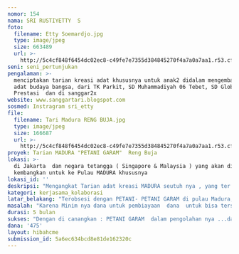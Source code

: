 ```yaml
---
nomor: 154
nama: SRI RUSTIYETTY  S
foto:
  filename: Etty Soemardjo.jpg
  type: image/jpeg
  size: 663489
  url: >-
    http://5c4cf848f6454dc02ec8-c49fe7e7355d384845270f4a7a0a7aa1.r53.cf2.rackcdn.com/af4171cd-9beb-4b4d-b916-ee3ef494240e/Etty%20Soemardjo.jpg
seni: seni_pertunjukan
pengalaman: >-
  menciptakan tarian kreasi adat khususnya untuk anak2 didalam mengembangkan
  adat budaya bangsa, dari TK Parkit, SD Muhammadiyah 06 Tebet, SD Global
  Prestasi  dan di sanggar2x 
website: www.sanggartari.blogspot.com
sosmed: Instragram sri_etty
file:
  filename: Tari Madura RENG BUJA.jpg
  type: image/jpeg
  size: 166687
  url: >-
    http://5c4cf848f6454dc02ec8-c49fe7e7355d384845270f4a7a0a7aa1.r53.cf2.rackcdn.com/b17a4ca8-f929-49b7-af92-2427e24c311a/Tari%20Madura%20RENG%20BUJA.jpg
proyek: Tarian MADURA "PETANI GARAM"  Reng Buja
lokasi: >-
  di Jakarta  dan negara tetangga ( Singapore & Malaysia ) yang akan di
  kembangkan untuk ke Pulau MADURA khususnya
lokasi_id: ''
deskripsi: "Mengangkat Tarian adat kreasi MADURA seutuh nya , yang ter inspirasi dari PETANI-PETANI GARAM yang ada di Pulau MADURA\r\nPetani-petani Garam di Pulau Madura menjadikan  mata Pencaharian nomor satu. di karenakan kehidupan di Pulau Madura yang terus  tergerus oleh\r\nmasuk nya seni-seni baru dan budaya asing lainnya."
kategori: kerjasama_kolaborasi
latar_belakang: "Terobsesi dengan PETANI- PETANI GARAM di pulau Madura, yang sebagian masyarakat di pulau Madura menjadikan Mata Pencaharian \r\nuntuk kehidupan sehari-hari.\r\nKurang nya Tarian dari Pulau MADURA,  dan ingin menambah lebih banyak khazanah  TARI - TARIAN dari Pulau Madura khususnya.\r\nTarian Madura ini akan di kolaborasi kan dengan Pemusik Semut IRENG perkusi dari Madura."
masalah: "Karena Minim nya dana untuk pembiayaan  dana  untuk bisa terselenggaranya seni pertunjukkan dan juga  para penari\r\nyang semuanya di lakukan dari kelas menengah bawah. \r\nbegitu pula dengan Pemusik-pemusih  SEMUT IRENG dari Pulau Madura... yang nota benenya belum semuanya\r\nmempunyai pekerjaan yang layak, sehingga seni dan budaya dari TANAH Madura...di gali kembali kreasi budaya di dalam tari dan seni musik nya."
durasi: 5 bulan
sukses: "Dengan di canangkan : PETANI GARAM  dalam pengolahan nya ...dan di tuangkan  ke dalam SENI TARI\r\ndi hidupkannya Tari-tarian MADURA khususnya dengan mengajak seluruh Masyarakat yang ada di Pulau Madura \r\ndengan Adat dan Tarian yang lebih hidup, dan di sebarkan dalam seni Pertunjukkan dan PELATIHAN Tarian Madura\r\nuntuk seluruh lapisan yang mencintai Seni Tari Budaya Indonesia khususnya.\r\nDengan ciri khas Pemusik Semut Ireng MADURA sebagai semangat berkarya untuk masyarakat di P. Madura khususnya."
dana: '475'
layout: hibahcme
submission_id: 5a6ec634bcd8e81de162320c
---
```


